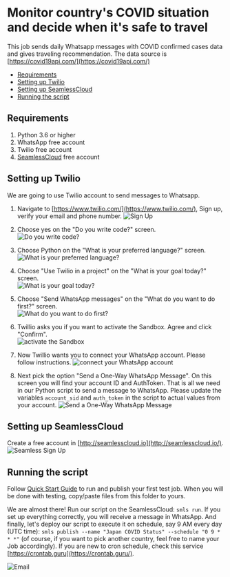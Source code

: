 # Monitor country's COVID situation and decide when it's safe to travel

This job sends daily Whatsapp messages with COVID confirmed cases data and gives traveling recommendation. The data source is [https://covid19api.com/](https://covid19api.com/)  

- [Requirements](#requirements)
- [Setting up Twilio](#setting-up-twilio)
- [Setting up SeamlessCloud](#setting-up-seamlesscloud)
- [Running the script]()

## Requirements
1. Python 3.6 or higher
2. WhatsApp free account
3. Twilio free account
4. [SeamlessCloud](http://seamlesscloud.io/) free account

## Setting up Twilio
We are going to use Twilio account to send messages to Whatsapp. 

1. Navigate to [https://www.twilio.com/](https://www.twilio.com/), Sign up, verify your email and phone number.
    ![Sign Up](../images/monitor_country_covid_status/1.png)

2. Choose yes on the "Do you write code?" screen.   
    ![Do you write code?](../images/monitor_country_covid_status/2.png)
    
3. Choose Python on the "What is your preferred language?" screen.   
    ![What is your preferred language?](../images/monitor_country_covid_status/3.png)
    
4. Choose "Use Twilio in a project" on the "What is your goal today?" screen.   
    ![What is your goal today?](../images/monitor_country_covid_status/4.png)
    
5. Choose "Send WhatsApp messages" on the "What do you want to do first?" screen.   
    ![What do you want to do first?](../images/monitor_country_covid_status/5.png)
    
6. Twillio asks you if you want to activate the Sandbox. Agree and click "Confirm".   
    ![activate the Sandbox](../images/monitor_country_covid_status/6.png)
    
7. Now Twillio wants you to connect your WhatsApp account. Please follow instructions.
    ![connect your WhatsApp account](../images/monitor_country_covid_status/7.png)
    
8. Next pick the option "Send a One-Way WhatsApp Message". On this screen you will find your account ID and AuthToken. That is all we need in our Python script to send a message to WhatsApp. Please update the variables `account_sid` and `auth_token` in the script to actual values from your account.
    ![Send a One-Way WhatsApp Message](../images/monitor_country_covid_status/8.png)


## Setting up SeamlessCloud  
Create a free account in [http://seamlesscloud.io](http://seamlesscloud.io/).  
![Seamless Sign Up](../images/smls-signup.png)

## Running the script  
Follow [Quick Start Guide](https://app.seamlesscloud.io/guide) to run and publish your first test job. When you will be done with testing, copy/paste files from this folder to yours.    

We are almost there! Run our script on the SeamlessCloud: `smls run`. If you set up everything correctly, you will receive a message in WhatsApp. And finally, let's deploy our script to execute it on schedule, say 9 AM every day (UTC time): `smls publish --name "Japan COVID Status" --schedule "0 9 * * *"` (of course, if you want to pick another country, feel free to name your Job accordingly). If you are new to cron schedule, check this service [https://crontab.guru](https://crontab.guru/). 
    
![Email](../images/monitor_country_covid_status/9.jpeg)
